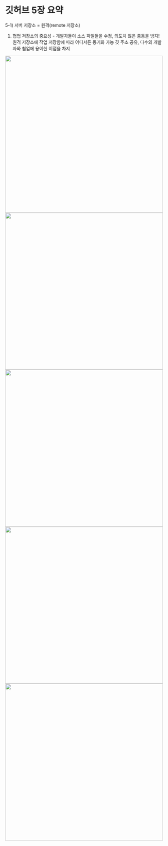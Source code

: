 # 깃허브 5장 요약

5-1) 서버 저장소 = 원격(remote 저장소)
1. 협업 저장소의 중요성 -  개발자들이 소스 파일들을 수정, 의도치 않은 충동을 방지!
원격 저장소에 작업 저장함에 따라 어디서든 동기화 가능
깃 주소 공유, 다수의 개발자와 협업에 용이한 이점을 차지

<img src="https://user-images.githubusercontent.com/114343532/192197446-826faad1-06fc-4e2a-a41b-c3dd0de4573d.png" width="100%" height="500">
<img src="https://user-images.githubusercontent.com/114343532/192197456-2a74e5d4-5c82-4e11-8441-4ee6c3987004.png" width="100%" height="500">
<img src="https://user-images.githubusercontent.com/114343532/192197459-6c431d53-e800-4556-b3bb-a746a9f48a66.png" width="100%" height="500">
<img src="https://user-images.githubusercontent.com/114343532/192197463-06378ab9-770f-458e-83f8-291085d69254.png" width="100%" height="500">
<img src="https://user-images.githubusercontent.com/114343532/192197465-8d2dd552-08c1-4d74-ac89-3dba6028309c.png" width="100%" height="500">
